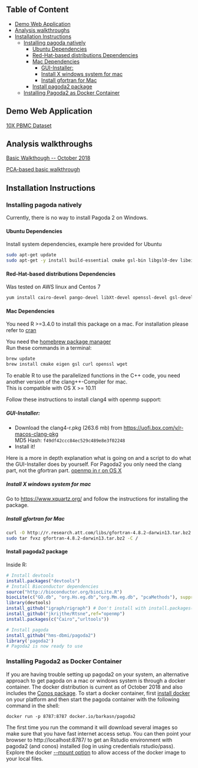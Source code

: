 ## Table of Content
- [Demo Web Application](#demo-web-application)
- [Analysis walkthroughs](#analysis-walkthroughs)
- [Installation Instructions](#installation-instructions)
  * [Installing pagoda natively](#installing-pagoda-natively)
    + [Ubuntu Dependencies](#ubuntu-dependencies)
    + [Red-Hat-based distributions Dependencies](#red-hat-based-distributions-dependencies)
    + [Mac Dependencies](#mac-dependencies)
      - [GUI-Installer:](#gui-installer-)
      - [Install X windows system for mac](#install-x-windows-system-for-mac)
      - [Install gfortran for Mac](#install-gfortran-for-mac)
    + [Install pagoda2 package](#install-pagoda2-package)
  * [Installing Pagoda2 as Docker Container](#installing-pagoda2-as-docker-container)


## Demo Web Application

[10X PBMC Dataset](https://tinyurl.com/pagoda2demo)

## Analysis walkthroughs

[Basic Walkthough -- October 2018](vignettes/pagoda2.walkthrough.oct2018.md)

[PCA-based basic walkthrough](http://pklab.med.harvard.edu/peterk/p2/walkthrough.nb.html)

## Installation Instructions

### Installing pagoda natively

Currently, there is no way to install Pagoda 2 on Windows.

#### Ubuntu Dependencies
Install system dependencies, example here provided for Ubuntu
```sh
sudo apt-get update
sudo apt-get -y install build-essential cmake gsl-bin libgsl0-dev libeigen3-dev libssl-dev libcurl4-openssl-dev libssl-dev libcairo2-dev libxt-dev libgtk2.0-dev libcairo2-dev xvfb xauth xfonts-base
```

#### Red-Hat-based distributions Dependencies
Was tested on AWS linux and Centos 7
```sh
yum install cairo-devel pango-devel libXt-devel openssl-devel gsl-devel libcurl-devel
```

#### Mac Dependencies
You need R >=3.4.0 to install this package on a mac. 
For installation please refer to [cran](https://cran.r-project.org/)  

You need the [homebrew package manager](https://brew.sh/)  
Run these commands in a terminal:

```sh
brew update
brew install cmake eigen gsl curl openssl wget
```
To enable R to use the parallelized functions in the C++ code, you need another version of the clang++-Compiler for mac.   
This is compatible with OS X >= 10.11 

Follow these instructions to install clang4 with openmp support:
##### GUI-Installer:
- Download the clang4-r.pkg (263.6 mb) from https://uofi.box.com/v/r-macos-clang-pkg  
MD5 Hash: `f49df42ccc84ec529c489e8e3f02248`
- Install it!

Here is a more in depth explanation what is going on and a script to do what the GUI-Installer does by yourself. For Pagoda2 you only need the clang part, not the gfortran part. [openmp in r on OS X](http://thecoatlessprofessor.com/programming/openmp-in-r-on-os-x/#after-3-4-0)

##### Install X windows system for mac
Go to https://www.xquartz.org/ and follow the instructions for installing the package.

##### Install gfortran for Mac
```sh
curl -O http://r.research.att.com/libs/gfortran-4.8.2-darwin13.tar.bz2
sudo tar fvxz gfortran-4.8.2-darwin13.tar.bz2 -C /
```
#### Install pagoda2 package
Inside R:
```r
# Install devtools
install.packages("devtools")
# Install Bioconductor dependencies
source("http://bioconductor.org/biocLite.R")
biocLite(c("GO.db", "org.Hs.eg.db","org.Mm.eg.db", "pcaMethods"), suppressUpdates=TRUE)
library(devtools)
install_github("igraph/rigraph") # Don't install with install.packages()
install_github("jkrijthe/Rtsne",ref="openmp")
install.packages(c("Cairo","urltools"))

# Install pagoda
install_github("hms-dbmi/pagoda2")
library('pagoda2')
# Pagoda2 is now ready to use
```

### Installing Pagoda2 as Docker Container
If you are having trouble setting up pagoda2 on your system, an alternative approach to get pagoda on a mac or windows system is through a docker container. The docker distribution is current as of October 2018 and also includes the [Conos package](https://github.com/hms-dbmi/conos). To start a docker container, first [install docker](https://docs.docker.com/install/) on your platform and then start the pagoda container with the following command in the shell:

```
docker run -p 8787:8787 docker.io/barkasn/pagoda2
```
The first time you run the command it will download several images so make sure that you have fast internet access setup. You can then point your browser to http://localhost:8787/ to get an Rstudio environment with pagoda2 (and conos) installed (log in using credentials rstudio/pass). Explore the docker [--mount option](https://docs.docker.com/storage/volumes/) to allow access of the docker image to your local files.

